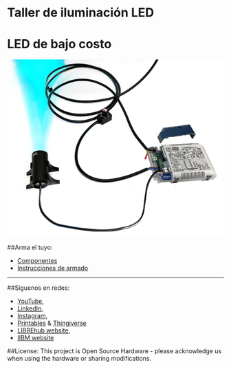 # Taller de iluminación LED
# LED de bajo costo


![](images/Producto.jpg)


##Arma el tuyo:
* [Componentes](Componentes.md)
* [Instrucciones de armado](Instrucciones.md)

---

##Siguenos en redes:
* [YouTube](https://www.youtube.com/@librehub>), 
* [LinkedIn](https://www.linkedin.com/company/92802424), 
*   [Instagram](https://www.instagram.com/wenzellab/), 
*  [Printables](https://www.printables.com/@WenzelLab/models) &  [Thingiverse](https://www.thingiverse.com/libre-hub/designs)
* [LIBREhub website](https://librehub.github.io/),  
* [IIBM website](https://ingenieriabiologicaymedica.uc.cl/en/people/faculty/799-vicente-parot)


##License:
This project is Open Source Hardware - please acknowledge us when using the hardware or sharing modifications.






